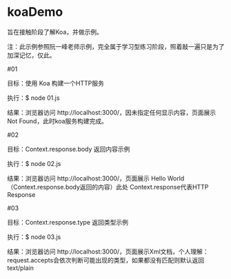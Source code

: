 # koaDemo

旨在接触阶段了解Koa，并做示例。

注：此示例参照阮一峰老师示例，完全属于学习型练习阶段，照着敲一遍只是为了加深记忆，仅此。

#01

目标：使用 Koa 构建一个HTTP服务

执行：$ node 01.js

结果：浏览器访问 http://localhost:3000/，因未指定任何显示内容，页面展示Not Found，此时koa服务构建完成。

#02

目标：Context.response.body 返回内容示例

执行：$ node 02.js

结果：浏览器访问 http://localhost:3000/，页面展示 Hello World （Context.response.body返回的内容）此处 Context.response代表HTTP Response

#03

目标：Context.response.type 返回类型示例

执行：$ node 03.js

结果：浏览器访问 http://localhost:3000/，页面展示Xml文档，个人理解：request.accepts会依次判断可能出现的类型，如果都没有匹配则默认返回text/plain



